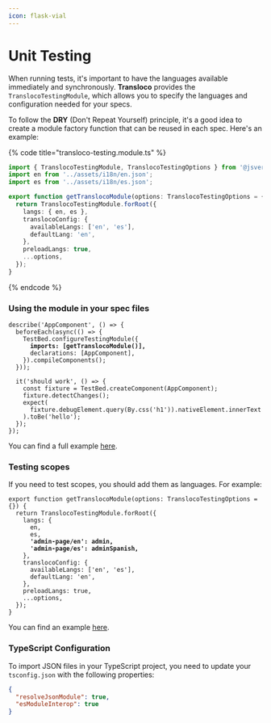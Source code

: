 ```yaml
---
icon: flask-vial
---
```


# Unit Testing

When running tests, it's important to have the languages available immediately and synchronously. **Transloco** provides the `TranslocoTestingModule`, which allows you to specify the languages and configuration needed for your specs.

To follow the **DRY** (Don't Repeat Yourself) principle, it's a good idea to create a module factory function that can be reused in each spec. Here's an example:

{% code title="transloco-testing.module.ts" %}
```typescript
import { TranslocoTestingModule, TranslocoTestingOptions } from '@jsverse/transloco';
import en from '../assets/i18n/en.json';
import es from '../assets/i18n/es.json';

export function getTranslocoModule(options: TranslocoTestingOptions = {}) {
  return TranslocoTestingModule.forRoot({
    langs: { en, es },
    translocoConfig: {
      availableLangs: ['en', 'es'],
      defaultLang: 'en',
    },
    preloadLangs: true,
    ...options,
  });
}
```
{% endcode %}

### Using the module in your spec files

<pre class="language-typescript" data-title="app.component.spec.ts"><code class="lang-typescript">describe('AppComponent', () => {
  beforeEach(async(() => {
    TestBed.configureTestingModule({
<strong>      imports: [getTranslocoModule()],
</strong>      declarations: [AppComponent],
    }).compileComponents();
  }));

  it('should work', () => {
    const fixture = TestBed.createComponent(AppComponent);
    fixture.detectChanges();
    expect(
      fixture.debugElement.query(By.css('h1')).nativeElement.innerText
    ).toBe('hello');
  });
});
</code></pre>

You can find a full example [here](https://github.com/jsverse/transloco/blob/master/apps/transloco-playground/src/app/on-push/on-push.component.spec.ts).

### Testing scopes

If you need to test scopes, you should add them as languages. For example:

<pre class="language-typescript" data-title="transloco-testing.module.ts"><code class="lang-typescript">export function getTranslocoModule(options: TranslocoTestingOptions = {}) {
  return TranslocoTestingModule.forRoot({
    langs: {
      en,
      es,
<strong>      'admin-page/en': admin,
</strong><strong>      'admin-page/es': adminSpanish,
</strong>    },
    translocoConfig: {
      availableLangs: ['en', 'es'],
      defaultLang: 'en',
    },
    preloadLangs: true,
    ...options,
  });
}
</code></pre>

You can find an example [here](https://github.com/jsverse/transloco/blob/master/apps/transloco-playground/src/app/lazy/lazy.component.spec.ts).

### TypeScript Configuration

To import JSON files in your TypeScript project, you need to update your `tsconfig.json` with the following properties:

```json
{
  "resolveJsonModule": true,
  "esModuleInterop": true
}
```

